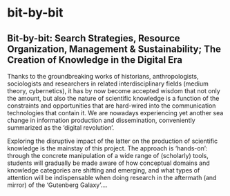 # bit-by-bit
## Bit-by-bit: Search Strategies, Resource  Organization, Management &amp; Sustainability; The Creation of Knowledge in  the Digital Era

Thanks to the groundbreaking works of historians, anthropologists, sociologists and researchers in related interdisciplinary fields (medium theory, cybernetics), it has by now become accepted wisdom that not only the amount, but also the nature of scientific knowledge is a function of the constraints and opportunities that are hard-wired into the communication technologies that contain it. We are nowadays experiencing yet another sea change in information production and dissemination, conveniently summarized as the ‘digital revolution’. 

Exploring the disruptive impact of the latter on the production of scientific knowledge is the mainstay of this project. The approach is ‘hands-on’: through the concrete manipulation of a wide range of (scholarly) tools, students will gradually be made aware of how conceptual domains and knowledge categories are shifting and emerging, and what types of attention will be indispensable when doing research in the aftermath (and mirror) of the ‘Gutenberg Galaxy’....
